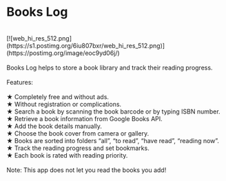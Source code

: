 # Books Log
<br>
[![web_hi_res_512.png](https://s1.postimg.org/6iu807bxr/web_hi_res_512.png)](https://postimg.org/image/eoc9yd06j/)
<br><br>
Books Log helps to store a book library and track their reading progress.
<br><br>
Features:
<br><br>
★	Completely free and without ads.<br>
★	Without registration or complications.<br>
★	Search a book by scanning the book barcode or by typing ISBN number.<br>
★	Retrieve a book information from Google Books API.<br>
★	Add the book details manually.<br>
★	Choose the book cover from camera or gallery.<br>
★	Books are sorted into folders “all”, “to read”, “have read”, “reading now”.<br>
★	Track the reading progress and set bookmarks.<br>
★	Each book is rated with reading priority.<br>
<br>
Note: This app does not let you read the books you add!<br>

